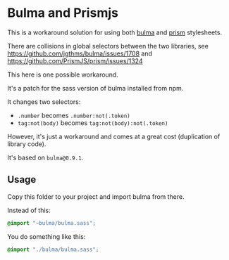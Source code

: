 # Bulma and Prismjs

This is a workaround solution for using both [bulma](https://github.com/jgthms/bulma) and [prism](https://github.com/PrismJS/prism) stylesheets.

There are collisions in global selectors between the two libraries, see https://github.com/jgthms/bulma/issues/1708 and https://github.com/PrismJS/prism/issues/1324

This here is one possible workaround.

It's a patch for the sass version of bulma installed from npm.

It changes two selectors: 
- `.number` becomes `.number:not(.token)`
- `tag:not(body)` becomes `tag:not(body):not(.token)`

However, it's just a workaround and comes at a great cost (duplication of library code).

It's based on `bulma@0.9.1`.

## Usage

Copy this folder to your project and import bulma from there.

Instead of this:
```scss
@import "~bulma/bulma.sass";
```

You do something like this:
```scss
@import "./bulma/bulma.sass";
```
